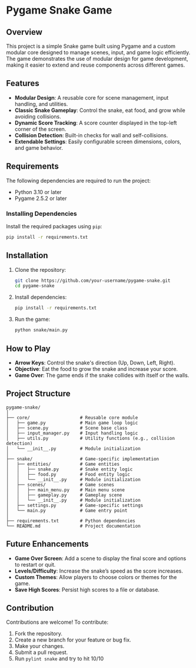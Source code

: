 # Pygame Snake Game

## Overview

This project is a simple Snake game built using Pygame and a custom modular core designed to manage scenes, input, and game logic efficiently. The game demonstrates the use of modular design for game development, making it easier to extend and reuse components across different games.

## Features

- **Modular Design**: A reusable core for scene management, input handling, and utilities.
- **Classic Snake Gameplay**: Control the snake, eat food, and grow while avoiding collisions.
- **Dynamic Score Tracking**: A score counter displayed in the top-left corner of the screen.
- **Collision Detection**: Built-in checks for wall and self-collisions.
- **Extendable Settings**: Easily configurable screen dimensions, colors, and game behavior.

## Requirements

The following dependencies are required to run the project:

- Python 3.10 or later
- Pygame 2.5.2 or later

### Installing Dependencies

Install the required packages using `pip`:

```bash
pip install -r requirements.txt
```

## Installation

1. Clone the repository:

   ```bash
   git clone https://github.com/your-username/pygame-snake.git
   cd pygame-snake
   ```

2. Install dependencies:

   ```bash
   pip install -r requirements.txt
   ```

3. Run the game:

   ```bash
   python snake/main.py
   ```

## How to Play

- **Arrow Keys**: Control the snake's direction (Up, Down, Left, Right).
- **Objective**: Eat the food to grow the snake and increase your score.
- **Game Over**: The game ends if the snake collides with itself or the walls.

## Project Structure

```plaintext
pygame-snake/
│
├── core/                   # Reusable core module
│   ├── game.py             # Main game loop logic
│   ├── scene.py            # Scene base class
│   ├── input_manager.py    # Input handling logic
│   ├── utils.py            # Utility functions (e.g., collision detection)
│   └── __init__.py         # Module initialization
│
├── snake/                  # Game-specific implementation
│   ├── entities/           # Game entities
│   │   ├── snake.py        # Snake entity logic
│   │   ├── food.py         # Food entity logic
│   │   └── __init__.py     # Module initialization
│   ├── scenes/             # Game scenes
│   │   ├── main_menu.py    # Main menu scene
│   │   ├── gameplay.py     # Gameplay scene
│   │   └── __init__.py     # Module initialization
│   ├── settings.py         # Game-specific settings
│   └── main.py             # Game entry point
│
├── requirements.txt        # Python dependencies
└── README.md               # Project documentation
```

## Future Enhancements

- **Game Over Screen**: Add a scene to display the final score and options to restart or quit.
- **Levels/Difficulty**: Increase the snake’s speed as the score increases.
- **Custom Themes**: Allow players to choose colors or themes for the game.
- **Save High Scores**: Persist high scores to a file or database.

## Contribution

Contributions are welcome! To contribute:

1. Fork the repository.
2. Create a new branch for your feature or bug fix.
3. Make your changes.
4. Submit a pull request.
5. Run `pylint snake` and try to hit 10/10
